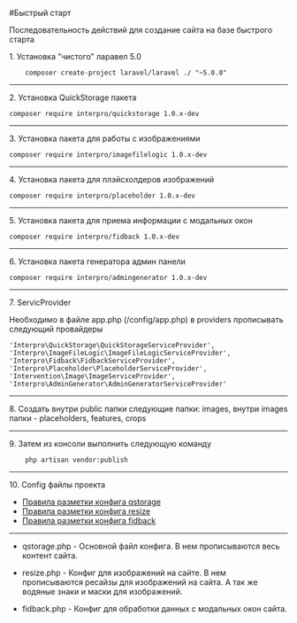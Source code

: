 #Быстрый старт

Последовательность действий для создание сайта на базе быстрого старта

1\. Установка "чистого" ларавел 5.0


        composer create-project laravel/laravel ./ "~5.0.0"

---
2\. Установка QuickStorage пакета


    composer require interpro/quickstorage 1.0.x-dev

---
3\. Установка пакета для работы с изображениями 


    composer require interpro/imagefilelogic 1.0.x-dev

---
4\. Установка пакета для плэйсхолдеров изображений


    composer require interpro/placeholder 1.0.x-dev

---
5\. Установка пакета для приема информации с модальных окон


    composer require interpro/fidback 1.0.x-dev

---
6\. Установка пакета генератора админ панели


    composer require interpro/admingenerator 1.0.x-dev

---
7\. ServicProvider

Необходимо в файле app.php (/config/app.php) в providers прописывать следующий провайдеры

    'Interpro\QuickStorage\QuickStorageServiceProvider',
    'Interpro\ImageFileLogic\ImageFileLogicServiceProvider',
    'Interpro\Fidback\FidbackServiceProvider',
    'Interpro\Placeholder\PlaceholderServiceProvider',
    'Intervention\Image\ImageServiceProvider',
    'Interpro\AdminGenerator\AdminGeneratorServiceProvider'

---
8\. Создать внутри public папки следующие папки: images, внутри images папки - placeholders, features, crops

---
9\. Затем из консоли выполнить следующую команду
```
    php artisan vendor:publish
```
---
10\. Config файлы проекта
    
- [Правила разметки конфига qstorage](https://github.com/KocaHocTpa/quickstart/blob/master/config.md)
- [Правила разметки конфига resize](http://example.com)
- [Правила разметки конфига fidback](http://example.com)

---
- qstorage.php - Основной файл конфига. В нем прописываются весь контент сайта.
    
- resize.php   - Конфиг для изображений на сайте. В нем прописываются ресайзы для изображений на сайта.
  А так же водяные знаки и маски для изображений.
  
- fidback.php  - Конфиг для обработки данных с модальных окон сайта.  